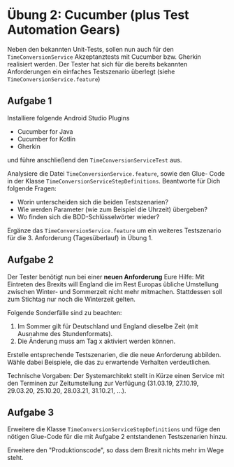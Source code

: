# Übung 2: Cucumber (plus Test Automation Gears)
 
Neben den bekannten Unit-Tests, sollen nun auch für den 
`TimeConversionService` Akzeptanztests mit Cucumber bzw. Gherkin 
realisiert werden. Der Tester hat sich für die bereits bekannten 
Anforderungen ein einfaches Testszenario überlegt (siehe 
`TimeConversionService.feature`)

## Aufgabe 1
Installiere folgende Android Studio Plugins 
* Cucumber for Java
* Cucumber for Kotlin
* Gherkin

und führe anschließend den `TimeConversionServiceTest` aus.

Analysiere die Datei `TimeConversionService.feature`, sowie den Glue-
Code in der Klasse `TimeConversionServiceStepDefinitions`. 
Beantworte für Dich folgende Fragen: 
* Worin unterscheiden sich die beiden Testszenarien?
* Wie werden Parameter (wie zum Beispiel die Uhrzeit) übergeben?
* Wo finden sich die BDD-Schlüsselwörter wieder?

Ergänze das `TimeConversionService.feature` um ein weiteres Testszenario 
für die 3. Anforderung (Tagesüberlauf) in Übung 1. 

## Aufgabe 2

Der Tester benötigt nun bei einer **neuen Anforderung** Eure Hilfe:
Mit Eintreten des Brexits will England die im Rest Europas übliche 
Umstellung zwischen Winter- und Sommerzeit nicht mehr mitmachen. 
Stattdessen soll zum Stichtag nur noch die Winterzeit gelten. 

Folgende Sonderfälle sind zu beachten:
 
1. Im Sommer gilt für Deutschland und England dieselbe Zeit (mit 
   Ausnahme des Stundenformats).
2. Die Änderung muss am Tag x aktiviert werden können. 

Erstelle entsprechende Testszenarien, die die neue Anforderung abbilden. 
Wähle dabei Beispiele, die das zu erwartende Verhalten verdeutlichen.  
 
Technische Vorgaben: Der Systemarchitekt stellt in Kürze einen Service 
mit den Terminen zur Zeitumstellung zur Verfügung (31.03.19, 27.10.19, 
29.03.20, 25.10.20, 28.03.21, 31.10.21, ...).

## Aufgabe 3

Erweitere die Klasse `TimeConversionServiceStepDefinitions` und füge den
nötigen Glue-Code für die mit Aufgabe 2 entstandenen Testszenarien hinzu.

Erweitere den "Produktionscode", so dass dem Brexit nichts mehr im Wege 
steht.  